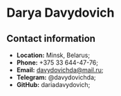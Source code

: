 # Darya Davydovich

## Contact information
- **Location:** Minsk, Belarus;
- **Phone:** +375 33 644-47-76;
- **Email:** davydovichda@mail.ru;
- **Telegram:** @davydovichda;
- **GitHub:** dariadavydovich;
